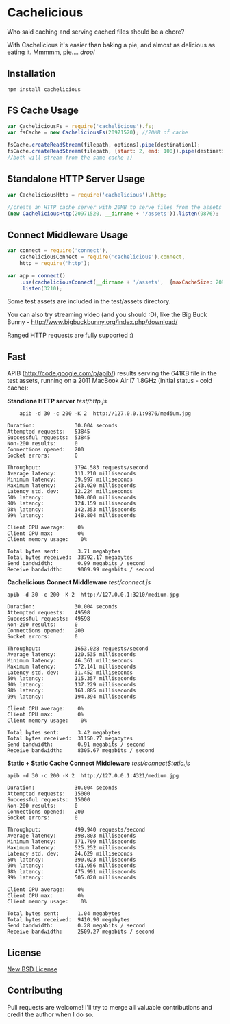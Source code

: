 Cachelicious
=============

Who said caching and serving cached files should be a chore? 

With Cachelicious it's easier than baking a pie, and almost as delicious as eating it. Mmmmm, pie.... *drool*


Installation
-----------

    npm install cachelicious


FS Cache Usage
-----

```js
var CacheliciousFs = require('cachelicious').fs;
var fsCache = new CacheliciousFs(20971520); //20MB of cache

fsCache.createReadStream(filepath, options).pipe(destination1);
fsCache.createReadStream(filepath, {start: 2, end: 100}).pipe(destination2);
//both will stream from the same cache :)

```

Standalone HTTP Server Usage
-----

```js
var CacheliciousHttp = require('cachelicious').http;

//create an HTTP cache server with 20MB to serve files from the assets directory
(new CacheliciousHttp(20971520, __dirname + '/assets')).listen(9876);	
```

Connect Middleware Usage
-----

```js
var connect = require('connect'),
    cacheliciousConnect = require('cachelicious').connect,
    http = require('http');

var app = connect()
	.use(cacheliciousConnect(__dirname + '/assets',  {maxCacheSize: 20971520}))
	.listen(3210);
```


Some test assets are included in the test/assets directory.

You can also try streaming video (and you should :D), like the Big Buck Bunny - http://www.bigbuckbunny.org/index.php/download/

Ranged HTTP requests are fully supported :)

Fast
-----

APIB (http://code.google.com/p/apib/) results serving the 641KB file in the test assets, running on a 2011 MacBook Air i7 1.8GHz (initial status - cold cache):

**Standlone HTTP server** *test/http.js*

		apib -d 30 -c 200 -K 2  http://127.0.0.1:9876/medium.jpg

```
Duration:             30.004 seconds
Attempted requests:   53845
Successful requests:  53845
Non-200 results:      0
Connections opened:   200
Socket errors:        0

Throughput:           1794.583 requests/second
Average latency:      111.210 milliseconds
Minimum latency:      39.997 milliseconds
Maximum latency:      243.020 milliseconds
Latency std. dev:     12.224 milliseconds
50% latency:          109.000 milliseconds
90% latency:          124.159 milliseconds
98% latency:          142.353 milliseconds
99% latency:          148.804 milliseconds

Client CPU average:    0%
Client CPU max:        0%
Client memory usage:    0%

Total bytes sent:      3.71 megabytes
Total bytes received:  33792.17 megabytes
Send bandwidth:        0.99 megabits / second
Receive bandwidth:     9009.99 megabits / second
```

**Cachelicious Connect Middleware** *test/connect.js*
	
	apib -d 30 -c 200 -K 2  http://127.0.0.1:3210/medium.jpg

```
Duration:             30.004 seconds
Attempted requests:   49598
Successful requests:  49598
Non-200 results:      0
Connections opened:   200
Socket errors:        0

Throughput:           1653.028 requests/second
Average latency:      120.535 milliseconds
Minimum latency:      46.361 milliseconds
Maximum latency:      572.141 milliseconds
Latency std. dev:     31.452 milliseconds
50% latency:          115.357 milliseconds
90% latency:          137.229 milliseconds
98% latency:          161.885 milliseconds
99% latency:          194.394 milliseconds

Client CPU average:    0%
Client CPU max:        0%
Client memory usage:    0%

Total bytes sent:      3.42 megabytes
Total bytes received:  31150.77 megabytes
Send bandwidth:        0.91 megabits / second
Receive bandwidth:     8305.67 megabits / second
```

**Static + Static Cache Connect Middleware** *test/connectStatic.js*

	apib -d 30 -c 200 -K 2  http://127.0.0.1:4321/medium.jpg

```
Duration:             30.004 seconds
Attempted requests:   15000
Successful requests:  15000
Non-200 results:      0
Connections opened:   200
Socket errors:        0

Throughput:           499.940 requests/second
Average latency:      398.803 milliseconds
Minimum latency:      371.709 milliseconds
Maximum latency:      525.252 milliseconds
Latency std. dev:     24.629 milliseconds
50% latency:          390.023 milliseconds
90% latency:          431.956 milliseconds
98% latency:          475.991 milliseconds
99% latency:          505.020 milliseconds

Client CPU average:    0%
Client CPU max:        0%
Client memory usage:    0%

Total bytes sent:      1.04 megabytes
Total bytes received:  9410.90 megabytes
Send bandwidth:        0.28 megabits / second
Receive bandwidth:     2509.27 megabits / second
```


License
-----

[New BSD License](https://github.com/cblage/node-cachelicious/blob/master/LICENSE) 


Contributing
------------

Pull requests are welcome! I'll try to merge all valuable contributions and credit the author when I do so.